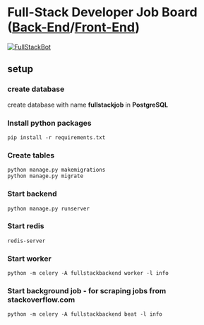 
# Full-Stack Developer Job Board ([Back-End](https://github.com/TrakBit/fullstackbot-backend)/[Front-End](https://github.com/TrakBit/FullStackBot))
[![FullStackBot](https://dev-to-uploads.s3.amazonaws.com/i/wyo7ixlmesq0otbwpjat.jpg)](https://www.fullstackbot.com/)

## setup
### create database
create database with name **fullstackjob** in **PostgreSQL**

### Install python packages
```
pip install -r requirements.txt
```
### Create tables
```
python manage.py makemigrations
python manage.py migrate
```
### Start backend
```
python manage.py runserver
```
### Start redis
```
redis-server
```
### Start worker
```
python -m celery -A fullstackbackend worker -l info
```
### Start background job - for scraping jobs from stackoverflow.com
```
python -m celery -A fullstackbackend beat -l info
```

